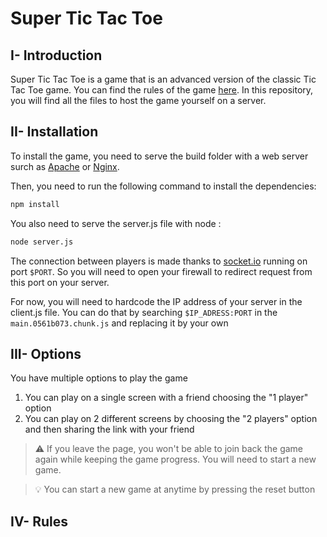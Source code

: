 # Super Tic Tac Toe 

## I- Introduction

Super Tic Tac Toe is a game that is an advanced version of the classic Tic Tac Toe game. You can find the rules of the game [here](#iv--rules). In this repository, you will find all the files to host the game yourself on a server.

## II- Installation

To install the game, you need to serve the build folder with a web server surch as [Apache](https://httpd.apache.org/) or [Nginx](https://www.nginx.com/). 

Then, you need to run the following command to install the dependencies:

```bash
npm install 
```

You also need to serve the server.js file with node : 
```bash
node server.js
```

The connection between players is made thanks to [socket.io](https://socket.io/docs/) running on port `$PORT`. So you will need to open your firewall to redirect request from this port on your server.

For now, you will need to hardcode the IP address of your server in the client.js file. You can do that by searching `$IP_ADRESS:PORT` in the `main.0561b073.chunk.js` and replacing it by your own 

## III- Options

You have multiple options to play the game
1. You can play on a single screen with a friend choosing the "1 player" option
2. You can play on 2 different screens by choosing the "2 players" option and then sharing the link with your friend

> :warning:
> If you leave the page, you won't be able to join back the game again while keeping the game progress. You will need to start a new game.

> :bulb:
> You can start a new game at anytime by pressing the reset button
## IV- Rules

